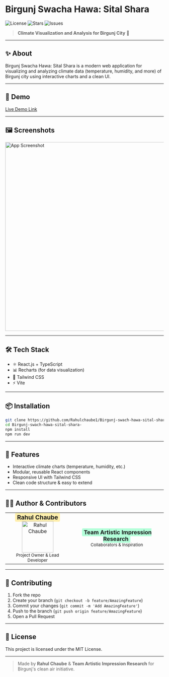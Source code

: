 # Birgunj Swacha Hawa: Sital Shara

![License](https://img.shields.io/github/license/Rahulchaube1/Birgunj-swach-hawa-sital-shara-)
![Stars](https://img.shields.io/github/stars/Rahulchaube1/Birgunj-swach-hawa-sital-shara-)
![Issues](https://img.shields.io/github/issues/Rahulchaube1/Birgunj-swach-hawa-sital-shara-)

> **Climate Visualization and Analysis for Birgunj City** 🌱

---

## ✨ About

Birgunj Swacha Hawa: Sital Shara is a modern web application for visualizing and analyzing climate data (temperature, humidity, and more) of Birgunj city using interactive charts and a clean UI.

---

## 🚀 Demo

[Live Demo Link](#) <!-- Replace with your live deploy URL if available -->

---

## 🖼️ Screenshots

<!-- Add real screenshots in public/ and update the src below -->
<img src="public/screenshot1.png" alt="App Screenshot" width="600"/>

---

## 🛠️ Tech Stack

- ⚛️ React.js + TypeScript
- 📊 Recharts (for data visualization)
- 💨 Tailwind CSS
- ⚡ Vite

---

## 📦 Installation

```bash
git clone https://github.com/Rahulchaube1/Birgunj-swach-hawa-sital-shara-.git
cd Birgunj-swach-hawa-sital-shara-
npm install
npm run dev
```

---

## 🌟 Features

- Interactive climate charts (temperature, humidity, etc.)
- Modular, reusable React components
- Responsive UI with Tailwind CSS
- Clean code structure & easy to extend

---

## 🙋‍♂️ Author & Contributors

<table>
  <tr>
    <td align="center">
      <b><span style="font-size:1.2em; background: #ffeead; padding: 2px 6px; border-radius: 4px;">Rahul Chaube</span></b> <br>
      <a href="https://github.com/Rahulchaube1">
        <img src="https://avatars.githubusercontent.com/u/106944370?v=4" width="100px;" alt="Rahul Chaube"/>
      </a>
      <br/>
      <sub>Project Owner & Lead Developer</sub>
    </td>
    <td align="center">
      <b><span style="font-size:1.1em; background: #b3ffd9; padding: 2px 6px; border-radius: 4px;">Team Artistic Impression Research</span></b>
      <br/>
      <sub>Collaborators & Inspiration</sub>
    </td>
  </tr>
</table>

---

## 🤝 Contributing

1. Fork the repo
2. Create your branch (`git checkout -b feature/AmazingFeature`)
3. Commit your changes (`git commit -m 'Add AmazingFeature'`)
4. Push to the branch (`git push origin feature/AmazingFeature`)
5. Open a Pull Request

---

## 📄 License

This project is licensed under the MIT License.

---

> Made by <b>Rahul Chaube</b> & <b>Team Artistic Impression Research</b> for Birgunj's clean air initiative.
